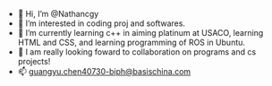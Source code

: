- 👋 Hi, I’m @Nathancgy
- 👀 I’m interested in coding proj and softwares.
- 🌱 I’m currently learning c++ in aiming platinum at USACO, learning HTML and CSS, and learning programming of ROS in Ubuntu.
- 💞️ I am really looking foward to collaboration on programs and cs projects!
- 📫 guangyu.chen40730-biph@basischina.com

<!---
Nathancgy/Nathancgy is a ✨ special ✨ repository because its `README.md` (this file) appears on your GitHub profile.
You can click the Preview link to take a look at your changes.
--->
